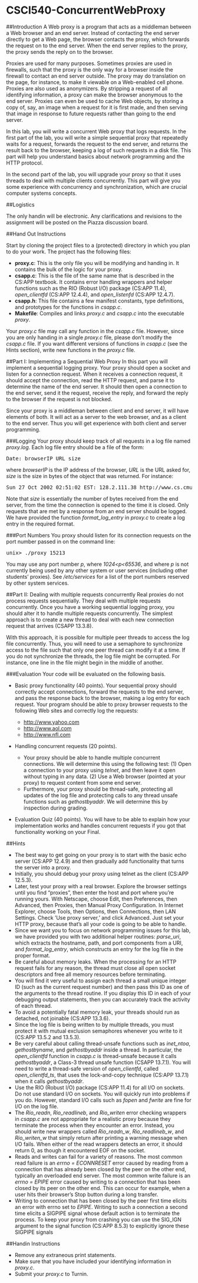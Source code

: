 # CSCI540-ConcurrentWebProxy

##Introduction
A Web proxy is a program that acts as a middleman between a Web browser and an end server. Instead of contacting the end server directly to get a Web page, the browser contacts the proxy, which forwards the request on to the end server. When the end server replies to the proxy, the proxy sends the reply on to the browser.

Proxies are used for many purposes. Sometimes proxies are used in firewalls, such that the proxy is the only way for a browser inside the firewall to contact an end server outside. The proxy may do translation on the page, for instance, to make it viewable on a Web-enabled cell phone. Proxies are also used as anonymizers. By stripping a request of all identifying information, a proxy can make the browser anonymous to the end server. Proxies can even be used to cache Web objects, by storing a copy of, say, an image when a request for it is first made, and then serving that image in response to future requests rather than going to the end server.

In this lab, you will write a concurrent Web proxy that logs requests. In the first part of the lab, you will write a simple sequential proxy that repeatedly waits for a request, forwards the request to the end server, and returns the result back to the browser, keeping a log of such requests in a disk file. This part will help you understand basics about network programming and the HTTP protocol.

In the second part of the lab, you will upgrade your proxy so that it uses threads to deal with multiple clients concurrently. This part will give you some experience with concurrency and synchronization, which are crucial computer systems concepts.

##Logistics

The only handin will be electronic. Any clarifications and revisions to the assignment will be posted on the Piazza discussion board.

##Hand Out Instructions

Start by cloning the project files to a (protected) directory in which you plan to do your work. The project has the following files:

* **proxy.c**: This is the only file you will be modifying and handing in. It contains the bulk of the logic for your proxy.
* **csapp.c**: This is the file of the same name that is described in the CS:APP textbook. It contains error handling wrappers and helper functions such as the RIO (Robust I/O) package (CS:APP 11.4), *open_clientfd* (CS:APP 12.4.4), and *open_listenfd* (CS:APP 12.4.7).
* **csapp.h**: This file contains a few manifest constants, type definitions, and prototypes for the functions in *csapp.c*.
* **Makefile**: Compiles and links *proxy.c* and *csapp.c* into the executable *proxy*.

Your *proxy.c* file may call any function in the *csapp.c* file. However, since you are only handing in a single *proxy.c* file, please don’t modify the *csapp.c* file. If you want different versions of functions in *csapp.c* (see the Hints section), write new functions in the *proxy.c* file.

##Part I: Implementing a Sequential Web Proxy
In this part you will implement a sequential logging proxy. Your proxy should open a socket and listen for a connection request. When it receives a connection request, it should accept the connection, read the HTTP request, and parse it to determine the name of the end server. It should then open a connection to the end server, send it the request, receive the reply, and forward the reply to the browser if the request is not blocked.

Since your proxy is a middleman between client and end server, it will have elements of both. It will act as a server to the web browser, and as a client to the end server. Thus you will get experience with both client and server programming.

###Logging
Your proxy should keep track of all requests in a log file named *proxy.log*. Each log file entry should be a file of the form:

<pre>
Date: browserIP URL size
</pre>

where *browserIP* is the IP address of the browser, *URL* is the URL asked for, *size* is the size in bytes of the object that was returned. For instance:

<pre>
Sun 27 Oct 2002 02:51:02 EST: 128.2.111.38 http://www.cs.cmu.edu/ 34314
</pre>

Note that *size* is essentially the number of bytes received from the end server, from the time the connection is opened to the time it is closed. Only requests that are met by a response from an end server should be logged. We have provided the function *format_log_entry* in *proxy.c* to create a log entry in the required format.

###Port Numbers
You proxy should listen for its connection requests on the port number passed in on the command line:

<pre>
unix> ./proxy 15213
</pre>

You may use any port number *p*, where *1024<p<65536*, and where *p* is not currently being used by any other system or user services (including other students’ proxies). See */etc/services* for a list of the port numbers reserved by other system services.

##Part II: Dealing with multiple requests concurrently
Real proxies do not process requests sequentially. They deal with multiple requests concurrently. Once you have a working sequential logging proxy, you should alter it to handle multiple requests concurrently. The simplest approach is to create a new thread to deal with each new connection request that arrives (CSAPP 13.3.8).

With this approach, it is possible for multiple peer threads to access the log file concurrently. Thus, you will need to use a semaphore to synchronize access to the file such that only one peer thread can modify it at a time. If you do not synchronize the threads, the log file might be corrupted. For instance, one line in the file might begin in the middle of another.

###Evaluation
Your code will be evaluated on the following basis.

* Basic proxy functionality (40 points). Your sequential proxy should correctly accept connections, forward the requests to the end server, and pass the response back to the browser, making a log entry for each request. Your program should be able to proxy browser requests to the following Web sites and correctly log the requests:
	* http://www.yahoo.com
	* http://www.aol.com
	* http://www.nfl.com

* Handling concurrent requests (20 points).

	* Your proxy should be able to handle multiple concurrent connections. We will determine this using the following test: (1) Open a connection to your proxy using *telnet*, and then leave it open without typing in any data. (2) Use a Web browser (pointed at your proxy) to request content from some end server.
	* Furthermore, your proxy should be thread-safe, protecting all updates of the log file and protecting calls to any thread unsafe functions such as *gethostbyaddr*. We will determine this by inspection during grading.
* Evaluation Quiz (40 points). You will have to be able to explain how your implementation works and handles concurrent requests if you got that functionality working on your Final.

##Hints
* The best way to get going on your proxy is to start with the basic echo server (CS:APP 12.4.9) and then gradually add functionality that turns the server into a proxy.
* Initially, you should debug your proxy using telnet as the client (CS:APP 12.5.3).
* Later, test your proxy with a real browser. Explore the browser settings until you find “proxies”, then enter the host and port where you’re running yours. With Netscape, choose Edit, then Preferences, then Advanced, then Proxies, then Manual Proxy Configuration. In Internet Explorer, choose Tools, then Options, then Connections, then LAN Settings. Check ’Use proxy server,’ and click Advanced. Just set your HTTP proxy, because that’s all your code is going to be able to handle.
* Since we want you to focus on network programming issues for this lab, we have provided you with two additional helper routines: *parse_uri*, which extracts the hostname, path, and port components from a URI, and *format_log_entry*, which constructs an entry for the log file in the proper format.
* Be careful about memory leaks. When the processing for an HTTP request fails for any reason, the thread must close all open socket descriptors and free all memory resources before terminating.
* You will find it very useful to assign each thread a small unique integer ID (such as the current request number) and then pass this ID as one of the arguments to the thread routine. If you display this ID in each of your debugging output statements, then you can accurately track the activity of each thread.
* To avoid a potentially fatal memory leak, your threads should run as detached, not joinable (CS:APP
13.3.6).
* Since the log file is being written to by multiple threads, you must protect it with mutual exclusion semaphores whenever you write to it (CS:APP 13.5.2 and 13.5.3).
* Be very careful about calling thread-unsafe functions such as *inet_ntoa*, *gethostbyname*, and *gethostbyaddr* inside a thread. In particular, the *open_clientfd* function in *csapp.c* is thread-unsafe because it calls *gethostbyaddr*, a Class-3 thread unsafe function (CSAPP 13.7.1). You will need to write a thread-safe version of *open_clientfd*, called *open_clientfd_ts*, that uses the lock-and-copy technique (CS:APP 13.7.1) when it calls *gethostbyaddr*.
* Use the RIO (Robust I/O) package (CS:APP 11.4) for all I/O on sockets. Do not use standard I/O on sockets. You will quickly run into problems if you do. However, standard I/O calls such as *fopen* and *fwrite* are fine for I/O on the log file.
* The *Rio_readn*, *Rio_readlineb*, and *Rio_writen* error checking wrappers in *csapp.c* are not appropriate for a realistic proxy because they terminate the process when they encounter an error. Instead, you should write new wrappers called *Rio_readn_w*, *Rio_readlineb_w*, and *Rio_writen_w* that simply return after printing a warning message when I/O fails. When either of the read wrappers detects an error, it should return 0, as though it encountered EOF on the socket.
* Reads and writes can fail for a variety of reasons. The most common read failure is an *errno = ECONNRESET* error caused by reading from a connection that has already been closed by the peer on the other end, typically an overloaded end server. The most common write failure is an *errno = EPIPE* error caused by writing to a connection that has been closed by its peer on the other end. This can occur for example, when a user hits their browser’s Stop button during a long transfer.
* Writing to connection that has been closed by the peer first time elicits an error with errno set to *EPIPE*. Writing to such a connection a second time elicits a SIGPIPE signal whose default action is to terminate the process. To keep your proxy from crashing you can use the SIG_IGN argument to the signal function (CS:APP 8.5.3) to explicitly ignore these SIGPIPE signals

##Handin Instructions

* Remove any extraneous print statements.
* Make sure that you have included your identifying information in *proxy.c*.
* Submit your *proxy.c* to Turnin.
